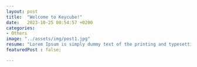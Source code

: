 ```yaml
---
layout: post
title:  "Welcome to Keycube!"
date:   2023-10-25 00:54:57 +0200
categories: 
- Others
image: "../assets/img/post1.jpg"
resume: "Lorem Ipsum is simply dummy text of the printing and typesetting industry. Lorem Ipsum has been the industry's standard dummy text ever since the 1500s"
featuredPost : false;

---
```


